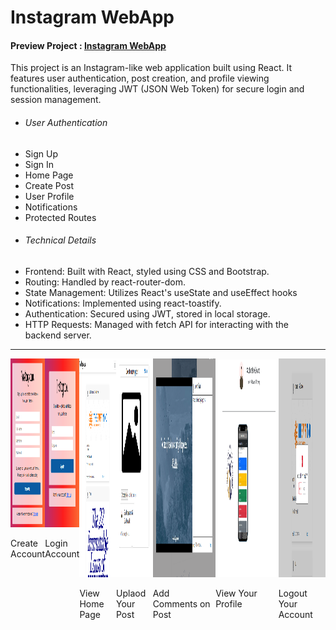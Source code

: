 # Instagram WebApp

<h4>Preview Project : <a href="https://instagramwebapp.onrender.com">  Instagram WebApp </a></h4>

<p>This project is an Instagram-like web application built using React. It features user authentication, post creation, and profile viewing functionalities, leveraging JWT (JSON Web Token) for secure login and session management.</p>
<ul>
   <li>
      <h6>User Authentication</h6>
   </li>
   <li>
      Sign Up
   </li>
    <li>
      Sign In
   </li>
    <li>
      Home Page
   </li>
    <li>
      Create Post
   </li>
    <li>
      User Profile
   </li>
    <li>
      Notifications
   </li>
      <li>
  Protected Routes
   </li>

   <li>
      <h6>Technical Details</h6>
   </li>
      <li>
Frontend: Built with React, styled using CSS and Bootstrap.
   </li>
      <li>
Routing: Handled by react-router-dom.
   </li>
      <li>
State Management: Utilizes React's useState and useEffect hooks
   </li>
      <li>
Notifications: Implemented using react-toastify.
   </li>
         <li>
Authentication: Secured using JWT, stored in local storage.
   </li>
         <li>
HTTP Requests: Managed with fetch API for interacting with the backend server.
   </li>
</ul>

<hr>

   <div style="display: flex; justify-content: space-evenly">
      <div>
        <img
          src="https://github.com/sudhanshu1919/instagramwebapp/blob/main/Create_Account.png"
          alt="Create Account"
          width="250"
          height="270px"
        />
        <p>Create Account</p>
      </div>
      <div>
        <img
          src="https://github.com/sudhanshu1919/instagramwebapp/blob/main/Login.png"
          alt="Login Account"
          width="250"
          height="270px"
        />
        <p>Login Account</p>
      </div>
      <div>
        <img
          src="https://github.com/sudhanshu1919/instagramwebapp/blob/main/Home_Page.png"
          alt="View Home Page"
          width="350"
          height="350px"
        />
        <p>View Home Page</p>
      </div>
      <div>
        <img
          src="https://github.com/sudhanshu1919/instagramwebapp/blob/main/Uplaod_Post.png"
          alt="Uplaod Your Post"
          width="350"
          height="350px"
        />
        <p>Uplaod Your Post</p>
      </div>
      <div>
        <img
          src="https://github.com/sudhanshu1919/instagramwebapp/blob/main/Comments_post.png"
          alt="Add Comments on Post"
          width="600"
          height="350px"
        />
        <p>Add Comments on Post</p>
      </div>
      <div>
        <img
          src="https://github.com/sudhanshu1919/instagramwebapp/blob/main/Our_Profile.png"
          alt="View Your Profile"
          width="600"
          height="350px"
        />
        <p>View Your Profile</p>
      </div>
      <div>
        <img
          src="https://github.com/sudhanshu1919/instagramwebapp/blob/main/Account_logout.png"
          alt="Logout Your Account"
          width="450"
          height="350px"
        />
        <p>Logout Your Account</p>
      </div>
    </div>




